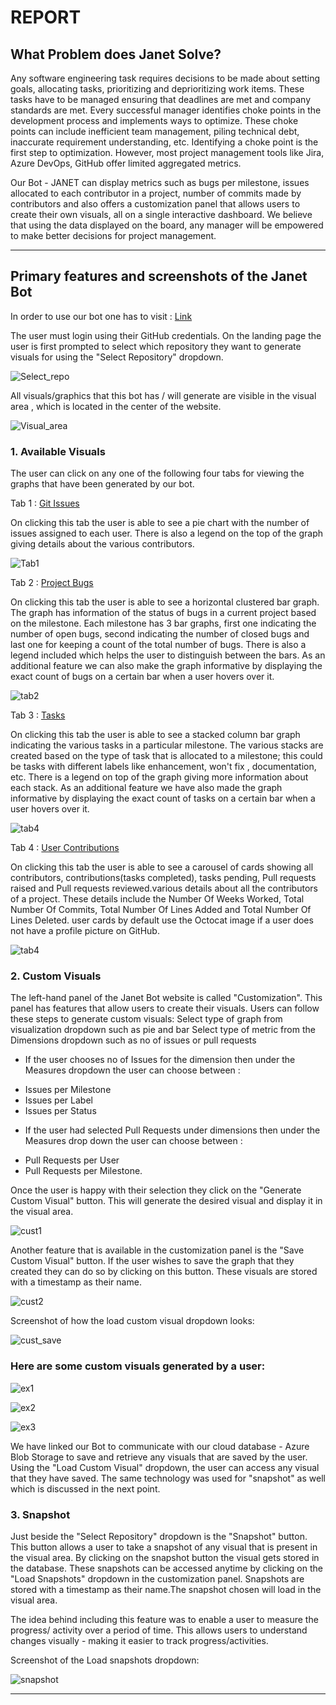 # REPORT

## What Problem does Janet Solve?

Any software engineering task requires decisions to be made about setting goals, allocating tasks, prioritizing and deprioritizing work items. These tasks have to be managed ensuring that deadlines are met and company standards are met. Every successful manager identifies choke points in the development process and implements ways to optimize. These choke points can include inefficient team management, piling technical debt, inaccurate requirement understanding, etc. Identifying a choke point is the first step to optimization. However, most project management tools like Jira, Azure DevOps, GitHub offer limited aggregated metrics.
 
Our Bot - JANET can display metrics such as bugs per milestone, issues allocated to each contributor in a project, number of commits made by contributors and also offers a customization panel that allows users to create their own visuals, all on a single interactive dashboard. We believe that using the data displayed on the board, any manager will be empowered to make better decisions for project management.

______________________________________________________________________________________________
## Primary features and screenshots of the Janet Bot

In order to use our bot one has to visit : [Link](https://janetprod.azurewebsites.net)

The user must login using their GitHub credentials. On the landing page the user is first prompted to select which repository they want to generate visuals for using the "Select Repository" dropdown.
  
![Select_repo](assets/desired_repo.png)

All visuals/graphics that this bot has / will generate are visible in the visual area , which is located in the center of the website.

![Visual_area](assets/visual_area.png)

### **1. Available Visuals**
The user can click on any one of the following four tabs for viewing the graphs that have been generated by our bot. 

Tab 1 : <u>Git Issues</u>

On clicking this tab the user is able to see a pie chart with the number of issues assigned to each user. There is also a legend on the top of the graph giving details about the various contributors.

![Tab1](assets/tab1.JPG)

Tab 2 : <u>Project Bugs</u>

On clicking this tab the user is able to see a horizontal clustered bar graph. The graph has information of the status of bugs in a current project based on the milestone. Each milestone has 3 bar graphs, first one indicating the number of open bugs, second indicating the number of closed bugs and last one for keeping a count of the total number of bugs. There is also a legend included which helps the user to distinguish between the bars. As an additional feature we can also make the graph informative by displaying the exact count of bugs on a certain bar when a user hovers over it.

![tab2](assets/tab2.JPG)

Tab 3 : <u>Tasks </u>

On clicking this tab the user is able to see a stacked column bar graph indicating the various tasks in a particular milestone. The various stacks are created based on the type of task that is allocated to a milestone; this could be tasks with different labels like enhancement, won't fix , documentation, etc. There is a legend on top of the graph giving more information about each stack. As an additional feature we have also made the graph informative by displaying the exact count of tasks on a certain bar when a user hovers over it.

![tab4](assets/tab3.JPG)

Tab 4 : <u>User Contributions </u>

On clicking this tab the user is able to see a carousel of cards showing all contributors, contributions(tasks completed), tasks pending, Pull requests raised and Pull requests reviewed.various details about all the contributors of a project. These details include the Number Of Weeks Worked, Total Number Of Commits, Total Number Of Lines Added and Total Number Of Lines Deleted. user cards by default use the Octocat image if a user does not have a profile picture on GitHub.

![tab4](assets/tab4.JPG)

### **2. Custom Visuals**

The left-hand panel of the Janet Bot website is called "Customization". This panel has features that allow users to create their visuals.
Users can follow these steps to generate custom visuals: 
Select type of graph from visualization dropdown such as pie and bar 
Select type of metric from the Dimensions dropdown such as no of issues or pull requests 
 
* If the user chooses no of Issues for the dimension then under the Measures dropdown the user can choose between :
- Issues per Milestone
- Issues per Label
- Issues per Status
 
* If the user had selected Pull Requests under dimensions then under the Measures drop down the user can choose between :
- Pull Requests per User
- Pull Requests per Milestone.
 
Once the user is happy with their selection they click on the "Generate Custom Visual" button. This will generate the desired visual and display it in the visual area.

![cust1](assets/custom_1.png)

Another feature that is available in the customization panel is the "Save Custom Visual" button. If the user wishes to save the graph that they created they can do so by clicking on this button. These visuals are stored with a timestamp as their name.

![cust2](assets/custom_slcv.png)

Screenshot of how the load custom visual dropdown looks:

![cust_save](assets/save_custom_visual.JPG)

### **Here are some custom visuals generated by a user:**

![ex1](assets/custom_2.JPG)

![ex2](assets/custom_3.JPG)

![ex3](assets/custom_4.JPG)


We have linked our Bot to communicate with our cloud database - Azure Blob Storage to save and retrieve any visuals that are saved by the user. Using the "Load Custom Visual" dropdown, the user can access any visual that they have saved. The same technology was used for "snapshot" as well which is discussed in the next point.

### **3. Snapshot**

Just beside the "Select Repository" dropdown is the "Snapshot" button. This button allows a user to take a snapshot of any visual that is present in the visual area. By clicking on the snapshot button the visual gets stored in the database. These snapshots can be accessed anytime by clicking on the "Load Snapshots" dropdown in the customization panel. Snapshots are stored with a timestamp as their name.The snapshot chosen will load in the visual area.

The idea behind including this feature was to enable a user to measure the progress/ activity over a period of time. This allows users to understand changes visually - making it easier to track progress/activities.

Screenshot of the Load snapshots dropdown:

![snapshot](assets/save_load_anap.JPG)
___________________________________________
